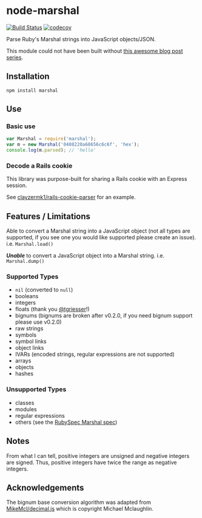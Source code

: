 # node-marshal
[![Build Status](https://travis-ci.org/clayzermk1/node-marshal.svg)](https://travis-ci.org/clayzermk1/node-marshal)
[![codecov](https://codecov.io/gh/clayzermk1/node-marshal/branch/master/graph/badge.svg)](https://codecov.io/gh/clayzermk1/node-marshal)

Parse Ruby's Marshal strings into JavaScript objects/JSON.

This module could not have been built without [this awesome blog post series](http://jakegoulding.com/blog/2013/01/15/a-little-dip-into-rubys-marshal-format/).

## Installation

`npm install marshal`

## Use

### Basic use

```javascript
var Marshal = require('marshal');
var m = new Marshal('0408220a68656c6c6f', 'hex');
console.log(m.parsed); // 'hello'
```

### Decode a Rails cookie

This library was purpose-built for sharing a Rails cookie with an Express session.

See [clayzermk1/rails-cookie-parser](https://github.com/clayzermk1/rails-cookie-parser) for an example.

## Features / Limitations

Able to convert a Marshal string into a JavaScript object (not all types are supported, if you see one you would like supported please create an issue). i.e. `Marshal.load()`

_**Unable**_ to convert a JavaScript object into a Marshal string. i.e. `Marshal.dump()`

### Supported Types

 * `nil` (converted to `null`)
 * booleans
 * integers
 * floats (thank you [\@tgriesser](https://github.com/tgriesser)!)
 * bignums (bignums are broken after v0.2.0, if you need bignum support please use v0.2.0)
 * raw strings
 * symbols
 * symbol links
 * object links
 * IVARs (encoded strings, regular expressions are not supported)
 * arrays
 * objects
 * hashes

### Unsupported Types

 * classes
 * modules
 * regular expressions
 * others (see the [RubySpec Marshal spec](https://github.com/ruby/spec/tree/master/core/marshal))

## Notes

From what I can tell, positive integers are unsigned and negative integers are signed.
Thus, positive integers have twice the range as negative integers.

## Acknowledgements

The bignum base conversion algorithm was adapted from [MikeMcl/decimal.js](https://github.com/MikeMcl/decimal.js) which is copyright Michael Mclaughlin.
